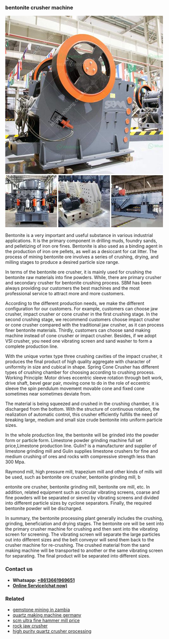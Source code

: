 <h3>bentonite crusher machine</h3><img src='1708499240.jpg' alt=''><p>Bentonite is a very important and useful substance in various industrial applications. It is the primary component in drilling muds, foundry sands, and pelletizing of iron ore fines. Bentonite is also used as a binding agent in the production of iron ore pellets, as well as a desiccant for cat litter. The process of mining bentonite ore involves a series of crushing, drying, and milling stages to produce a desired particle size range.</p><p>In terms of the bentonite ore crusher, it is mainly used for crushing the bentonite raw materials into fine powders. While, there are primary crusher and secondary crusher for bentonite crushing process. SBM has been always providing our customers the best machines and the most professional service to attract more and more customers.</p><p>According to the different production needs, we make the different configuration for our customers. For example, customers can choose jaw crusher, impact crusher or cone crusher in the first crushing stage. In the second crushing stage, we recommend customers choose impact crusher or cone crusher compared with the traditional jaw crusher, as it can process finer bentonite materials. Thirdly, customers can choose sand making machine instead of cone crusher or impact crusher. Besides, if we adopt VSI crusher, you need one vibrating screen and sand washer to form a complete production line.</p><p>With the unique vortex type three crushing cavities of the impact crusher, it produces the final product of high quality aggregate with character of uniformity in size and cubical in shape. Spring Cone Crusher has different types of crushing chamber for choosing according to crushing process. Working Principle: Motor drives eccentric sleeve rotation through belt work, drive shaft, bevel gear pair, moving cone to do in the role of eccentric sleeve the spin pendulum movement movable cone and fixed cone sometimes near sometimes deviate from.</p><p>The material is being squeezed and crushed in the crushing chamber, it is discharged from the bottom. With the structure of continuous rotation, the realization of automatic control, this crusher efficiently fulfills the need of breaking large, medium and small size crude bentonite into uniform particle sizes.</p><p>In the whole production line, the bentonite will be grinded into the powder form or particle form. Limestone powder grinding machine full set price,Limestone production line. Gulin? is a manufacturer and supplier of limestone grinding mill and Gulin supplies limestone crushers for fine and medium crushing of ores and rocks with compressive strength less than 300 Mpa.</p><p>Raymond mill, high pressure mill, trapezium mill and other kinds of mills will be used, such as bentonite ore crusher, bentonite grinding mill, b</p><p>entonite ore crusher, bentonite grinding mill, bentonite ore mill, etc. In addition, related equipment such as circular vibrating screens, coarse and fine powders will be separated or sieved by vibrating screens and divided into different particle sizes by cyclone separators. Finally, the required bentonite powder will be discharged.</p><p>In summary, the bentonite processing plant generally includes the crushing, grinding, beneficiation and drying stages. The bentonite ore will be sent into the primary crusher machine for crushing and then sent into the vibrating screen for screening. The vibrating screen will separate the large particles out into different sizes and the belt conveyor will send them back to the crusher machine for re-crushing. The crushed material from the sand making machine will be transported to another or the same vibrating screen for separating. The final product will be separated into different sizes.</p><h3>Contact us</h3><ul><li><strong>Whatsapp:&nbsp;<a href="https://wa.me/8613661969651">+8613661969651</a></strong></li><li><a href="https://swt.shibang-china.com/?git&amp;zhl&amp;bentonite crusher machine"><strong>Online Service(chat now)</strong></a></li></ul><h3>Related</h3><ul><li><a href='gemstone mining in zambia.md'>gemstone mining in zambia</a></li><li><a href='quartz making machine germany.md'>quartz making machine germany</a></li><li><a href='scm ultra fine hammer mill price.md'>scm ultra fine hammer mill price</a></li><li><a href='rock jaw crusher.md'>rock jaw crusher</a></li><li><a href='high purity quartz crusher processing.md'>high purity quartz crusher processing</a></li></ul>